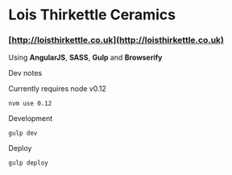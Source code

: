 # Lois Thirkettle Ceramics


### [http://loisthirkettle.co.uk](http://loisthirkettle.co.uk)

Using **AngularJS**, **SASS**, **Gulp** and **Browserify**

Dev notes

Currently requires node v0.12

```
nvm use 0.12
```
Development
```
gulp dev
```

Deploy
```
gulp deploy
```
